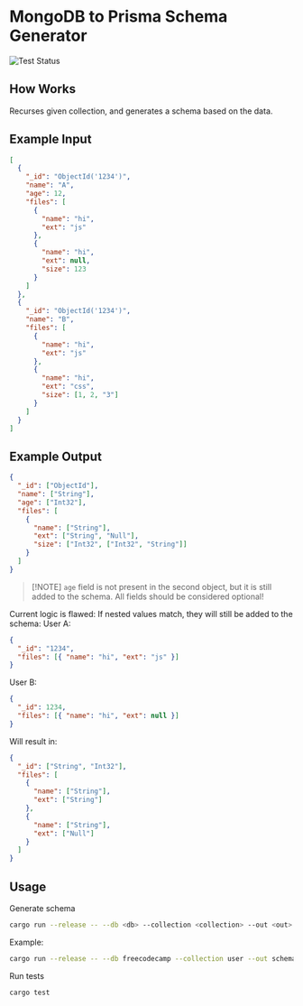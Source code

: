 # MongoDB to Prisma Schema Generator

![Test Status](https://github.com/ShaunSHamilton/mongodb-prisma-schema/actions/workflows/test.yml/badge.svg)

## How Works

Recurses given collection, and generates a schema based on the data.

## Example Input

```json
[
  {
    "_id": "ObjectId('1234')",
    "name": "A",
    "age": 12,
    "files": [
      {
        "name": "hi",
        "ext": "js"
      },
      {
        "name": "hi",
        "ext": null,
        "size": 123
      }
    ]
  },
  {
    "_id": "ObjectId('1234')",
    "name": "B",
    "files": [
      {
        "name": "hi",
        "ext": "js"
      },
      {
        "name": "hi",
        "ext": "css",
        "size": [1, 2, "3"]
      }
    ]
  }
]
```

## Example Output

```json
{
  "_id": ["ObjectId"],
  "name": ["String"],
  "age": ["Int32"],
  "files": [
    {
      "name": ["String"],
      "ext": ["String", "Null"],
      "size": ["Int32", ["Int32", "String"]]
    }
  ]
}
```

> [!NOTE] `age` field is not present in the second object, but it is still added to the schema.
> All fields should be considered optional!

Current logic is flawed:
If nested values match, they will still be added to the schema:
User A:

```json
{
  "_id": "1234",
  "files": [{ "name": "hi", "ext": "js" }]
}
```

User B:

```json
{
  "_id": 1234,
  "files": [{ "name": "hi", "ext": null }]
}
```

Will result in:

```json
{
  "_id": ["String", "Int32"],
  "files": [
    {
      "name": ["String"],
      "ext": ["String"]
    },
    {
      "name": ["String"],
      "ext": ["Null"]
    }
  ]
}
```

## Usage

Generate schema

```bash
cargo run --release -- --db <db> --collection <collection> --out <out> --url <url>
```

Example:

```bash
cargo run --release -- --db freecodecamp --collection user --out schema.json --url mongodb://localhost:27017
```

Run tests

```bash
cargo test
```
